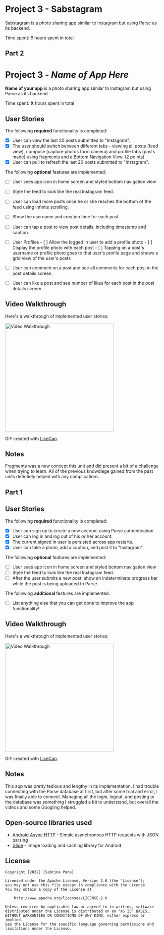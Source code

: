 # Project 3 - Sabstagram

Sabstagram is a photo sharing app similar to Instagram but using Parse as its backend.

Time spent: 6 hours spent in total
## Part 2
# Project 3 - *Name of App Here*

**Name of your app** is a photo sharing app similar to Instagram but using Parse as its backend.

Time spent: **X** hours spent in total

## User Stories

The following **required** functionality is completed:

- [X] User can view the last 20 posts submitted to "Instagram".
- [X] The user should switch between different tabs - viewing all posts (feed view), compose (capture photos form camera) and profile tabs (posts made) using fragments and a Bottom Navigation View. (2 points)
- [X] User can pull to refresh the last 20 posts submitted to "Instagram".

The following **optional** features are implemented:

- [ ] User sees app icon in home screen and styled bottom navigation view
- [ ] Style the feed to look like the real Instagram feed.
- [ ] User can load more posts once he or she reaches the bottom of the feed using infinite scrolling.
- [ ] Show the username and creation time for each post.
- [ ] User can tap a post to view post details, including timestamp and caption.
- [ ] User Profiles
      - [ ] Allow the logged in user to add a profile photo
      - [ ] Display the profile photo with each post
      - [ ] Tapping on a post's username or profile photo goes to that user's profile page and shows a grid view of the user's posts 
- [ ] User can comment on a post and see all comments for each post in the post details screen.
- [ ] User can like a post and see number of likes for each post in the post details screen.


## Video Walkthrough

Here's a walkthrough of implemented user stories:

<img src='https://i.imgur.com/xcUmPBe.gif' title='Video Walkthrough' width='350' alt='Video Walkthrough' />

GIF created with [LiceCap](http://www.cockos.com/licecap/).

## Notes

Fragments was a new concept this unit and did present a bit of a challenge when trying to learn. All of the previous knowdlege gained from the past units defintiely helped with any complications. 


## Part 1

## User Stories

The following **required** functionality is completed:

- [X] User can sign up to create a new account using Parse authentication.
- [X] User can log in and log out of his or her account.
- [X] The current signed in user is persisted across app restarts.
- [X] User can take a photo, add a caption, and post it to "Instagram".

The following **optional** features are implemented:

- [ ] User sees app icon in home screen and styled bottom navigation view
- [ ] Style the feed to look like the real Instagram feed.
- [ ] After the user submits a new post, show an indeterminate progress bar while the post is being uploaded to Parse.

The following **additional** features are implemented:

- [ ] List anything else that you can get done to improve the app functionality!

## Video Walkthrough

Here's a walkthrough of implemented user stories:

<img src='https://i.imgur.com/dEuMbFm.gif' title='Video Walkthrough' width='350' alt='Video Walkthrough' />

GIF created with [LiceCap](http://www.cockos.com/licecap/).

## Notes
This app was pretty tedious and lengthy in its implementation. I had trouble connecting with the Parse database at first, but after some trial and error, I was finally able to connect. Managing all the login, logout, and posting to the database was something I struggled a bit to understand, but overall the videos and some Googling helped. 
## Open-source libraries used

- [Android Async HTTP](https://github.com/codepath/CPAsyncHttpClient) - Simple asynchronous HTTP requests with JSON parsing
- [Glide](https://github.com/bumptech/glide) - Image loading and caching library for Android

## License

    Copyright [2022] [Sabrina Pena]

    Licensed under the Apache License, Version 2.0 (the "License");
    you may not use this file except in compliance with the License.
    You may obtain a copy of the License at

        http://www.apache.org/licenses/LICENSE-2.0

    Unless required by applicable law or agreed to in writing, software
    distributed under the License is distributed on an "AS IS" BASIS,
    WITHOUT WARRANTIES OR CONDITIONS OF ANY KIND, either express or implied.
    See the License for the specific language governing permissions and
    limitations under the License.
